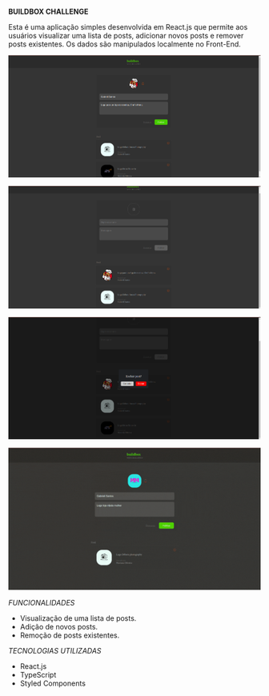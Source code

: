 **BUILDBOX CHALLENGE**

Esta é uma aplicação simples desenvolvida em React.js que permite aos usuários visualizar uma lista de posts, adicionar novos posts e remover posts existentes. Os dados são manipulados localmente no Front-End.

![](./src/assets/pt1.png)

![](./src/assets/pt2.png)

![](./src/assets/pt3.png)

![Demonstração do aplicativo](./src/assets/Gif/buildbox.gif)


*FUNCIONALIDADES*

- Visualização de uma lista de posts.
- Adição de novos posts.
- Remoção de posts existentes.


*TECNOLOGIAS UTILIZADAS*

- React.js
- TypeScript
- Styled Components
